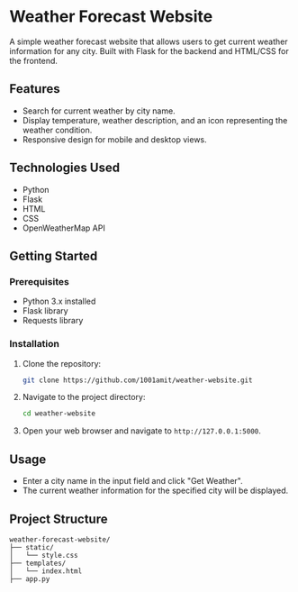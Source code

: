 # Weather Forecast Website

A simple weather forecast website that allows users to get current weather information for any city. Built with Flask for the backend and HTML/CSS for the frontend.

## Features

- Search for current weather by city name.
- Display temperature, weather description, and an icon representing the weather condition.
- Responsive design for mobile and desktop views.

## Technologies Used

- Python
- Flask
- HTML
- CSS
- OpenWeatherMap API

## Getting Started

### Prerequisites

- Python 3.x installed
- Flask library
- Requests library

### Installation

1. Clone the repository:
    ```sh
    git clone https://github.com/1001amit/weather-website.git
    ```
2. Navigate to the project directory:
    ```sh
    cd weather-website
    ```

1. Open your web browser and navigate to `http://127.0.0.1:5000`.

## Usage

- Enter a city name in the input field and click "Get Weather".
- The current weather information for the specified city will be displayed.

## Project Structure

```plaintext
weather-forecast-website/
├── static/
│   └── style.css
├── templates/
│   └── index.html
├── app.py

